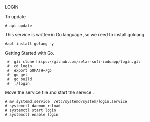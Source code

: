 LOGIN

To update

    # apt update 
    
This service is written in Go language ,so we need to install goloang.

    #apt install golang -y
    
 Getting Started with Go.
 
     #  git clone https://github.com/zelar-soft-todoapp/login.git
     #  cd login 
     #  export GOPATH=/go
     #  go get
     #  go build
     #  ./login
     
   Move the service file and start the service .
   
    # mv systemd.service  /etc/systemd/system/login.service
    # systemctl daemon-reload
    # systemctl start login
    # systemctl enable login
